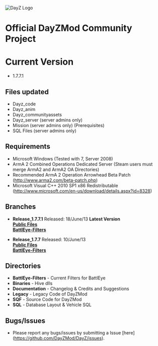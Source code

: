 ![DayZ Logo](http://stuff.skaronator.com/20130823120139172.png)

Official DayZMod Community Project
==================================

Current Version
==================================
 - 1.7.7.1
 
Files updated
------------
 - Dayz_code
 - Dayz_anim
 - Dayz_communityassets
 - Dayz_server (server admins only)
 - Mission (server admins only) (Prerequisites)
 - SQL Files (server admins only)

Requirements
------------

 - Microsoft Windows (Tested with 7, Server 2008)
 - ArmA 2 Combined Operations Dedicated Server (Steam users must merge ArmA2 and ArmA2 OA Directories)
 - Recommended ArmA 2 Operation Arrowhead Beta Patch (http://www.arma2.com/beta-patch.php)
 - Microsoft Visual C++ 2010 SP1 x86 Redistributable (http://www.microsoft.com/en-us/download/details.aspx?id=8328)
 
Branches
--------

- **Release_1.7.7.1** Released: 18/June/13 **Latest Version**<br>
**[Public Files](https://github.com/DayZMod/DayZ/tree/Release_1.7.7.1)**<br>
**[BattlEye-Filters](https://github.com/DayZMod/Battleye-Filters/tree/Release_1.7.7.1)**<br>

- **Release_1.7.7** Released: 10/June/13<br>
**[Public Files](https://github.com/DayZMod/DayZ/tree/Release_1.7.7)**<br>
**[BattlEye-Filters](https://github.com/DayZMod/Battleye-Filters/tree/Release_1.7.7)**<br>


Directories
-----------

 - **BattlEye-Filters** - Current Filters for BattlEye
 - **Binaries** - Hive dlls
 - **Documentation** - Changelog & Credits and Suggestions
 - **Legacy** - Legacy Code of DayZMod
 - **SQF** - Source Code for DayZMod
 - **SQL** - Database Layout & Vehicle SQL

Bugs/Issues
-----------

- Please report any bugs/issues by submitting a Issue [here] (https://github.com/DayZMod/DayZ/issues).

